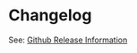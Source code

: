 # Changelog

See: [Github Release Information](https://github.com/futhr/spree-last-address/releases)
